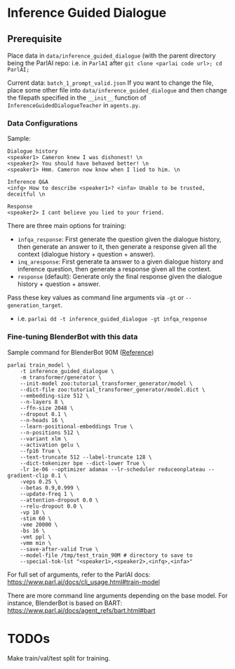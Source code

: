 # Inference Guided Dialogue 

## Prerequisite

Place data in `data/inference_guided_dialogue` (with the parent directory being the ParlAI repo: i.e. in `ParlAI` after `git clone <parlai code url>; cd ParlAI;`

Current data: `batch_1_prompt_valid.json`
If you want to change the file, place some other file into `data/inference_guided_dialogue` and then change the filepath specified in the `__init__` function of `InferenceGuidedDialogueTeacher` in `agents.py`. 


### Data Configurations

Sample: 
```
Dialogue history 
<speaker1> Cameron knew I was dishonest! \n
<speaker2> You should have behaved better! \n
<speaker1> Hmm. Cameron now know when I lied to him. \n

Inference Q&A
<infq> How to describe <speaker1>? <infa> Unable to be trusted, deceitful \n 

Response
<speaker2> I cant believe you lied to your friend.
```

There are three main options for training: 

- `infqa_response`: First generate the question given the dialogue history, then generate an answer to it, then generate a response given all the context (dialogue history + question + answer).
- `inq_aresponse`: First generate ta answer to a given dialogue history and inference question, then generate a response given all the context. 
- `response` (default): Generate only the final response given the dialogue history + question + answer. 

Pass these key values as command line arguments via `-gt` or `--generation_target`. 
- i.e. `parlai dd -t inference_guided_dialogue -gt infqa_response` 

### Fine-tuning BlenderBot with this data

Sample command for BlenderBot 90M ([Reference](https://parl.ai/projects/recipes/))
```
parlai train_model \
    -t inference_guided_dialogue \
    -m transformer/generator \
    --init-model zoo:tutorial_transformer_generator/model \
    --dict-file zoo:tutorial_transformer_generator/model.dict \
    --embedding-size 512 \
    --n-layers 8 \
    --ffn-size 2048 \
    --dropout 0.1 \
    --n-heads 16 \
    --learn-positional-embeddings True \
    --n-positions 512 \
    --variant xlm \
    --activation gelu \
    --fp16 True \
    --text-truncate 512 --label-truncate 128 \
    --dict-tokenizer bpe --dict-lower True \
    -lr 1e-06 --optimizer adamax --lr-scheduler reduceonplateau --gradient-clip 0.1 \
    -veps 0.25 \
    --betas 0.9,0.999 \
    --update-freq 1 \
    --attention-dropout 0.0 \
    --relu-dropout 0.0 \
    -vp 10 \
    -stim 60 \
    -vme 20000 \
    -bs 16 \
    -vmt ppl \
    -vmm min \
    --save-after-valid True \
    --model-file /tmp/test_train_90M # directory to save to 
    --special-tok-lst "<speaker1>,<speaker2>,<infq>,<infa>"
```

For full set of arguments, refer to the ParlAI docs: https://www.parl.ai/docs/cli_usage.html#train-model

There are more command line arguments depending on the base model. For instance, BlenderBot is based on BART: https://www.parl.ai/docs/agent_refs/bart.html#bart 


# TODOs

Make train/val/test split for training. 